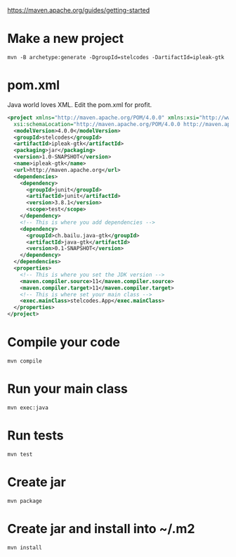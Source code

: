 https://maven.apache.org/guides/getting-started

# Make a new project
`mvn -B archetype:generate -DgroupId=stelcodes -DartifactId=ipleak-gtk`

# pom.xml
Java world loves XML. Edit the pom.xml for profit.
```xml
<project xmlns="http://maven.apache.org/POM/4.0.0" xmlns:xsi="http://www.w3.org/2001/XMLSchema-instance"
  xsi:schemaLocation="http://maven.apache.org/POM/4.0.0 http://maven.apache.org/maven-v4_0_0.xsd">
  <modelVersion>4.0.0</modelVersion>
  <groupId>stelcodes</groupId>
  <artifactId>ipleak-gtk</artifactId>
  <packaging>jar</packaging>
  <version>1.0-SNAPSHOT</version>
  <name>ipleak-gtk</name>
  <url>http://maven.apache.org</url>
  <dependencies>
    <dependency>
      <groupId>junit</groupId>
      <artifactId>junit</artifactId>
      <version>3.8.1</version>
      <scope>test</scope>
    </dependency>
    <!-- This is where you add dependencies -->
    <dependency>
      <groupId>ch.bailu.java-gtk</groupId>
      <artifactId>java-gtk</artifactId>
      <version>0.1-SNAPSHOT</version>
    </dependency>
  </dependencies>
  <properties>
    <!-- This is where you set the JDK version -->
    <maven.compiler.source>11</maven.compiler.source>
    <maven.compiler.target>11</maven.compiler.target>
    <!-- This is where set your main class -->
    <exec.mainClass>stelcodes.App</exec.mainClass>
  </properties>
</project>
```

# Compile your code

`mvn compile`

# Run your main class

`mvn exec:java`

# Run tests

`mvn test`

# Create jar

`mvn package`

# Create jar and install into ~/.m2

`mvn install`
